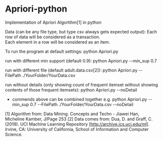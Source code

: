 # Apriori-python 
Implementation of Apriori Algortihm[1] in python

Data (can be any file type, but type csv always gets expected output):
Each row of data will be considered as a transaction.  
Each element in a row will be considered as an item. 

To run the program at default settings:
python Apriori.py

  run with different min support (default 0.9):
  python Apriori.py --min_sup 0.7
  
  run with different file (default adult.data.csv[2]):
  python Apriori.py --FilePath ./YourFolder/YourData.csv
  
  run without details (only showing count of frequent itemset without showing contents of those frequent itemsets):
  python Apriori.py --noDetail
  
  * commends above can be combined together
  e.g. python Apriori.py --min_sup 0.7 --FilePath ./YourFolder/YourData.csv --noDetail


[1] Algorithm from: Data Mining. Concepts and Techn - Jiawei Han, Micheline Kamber, J/Page 253
[2] Data comes from: Dua, D. and Graff, C. (2019). UCI Machine Learning Repository [http://archive.ics.uci.edu/ml]. Irvine, CA: University of California, School of Information and Computer Science.
